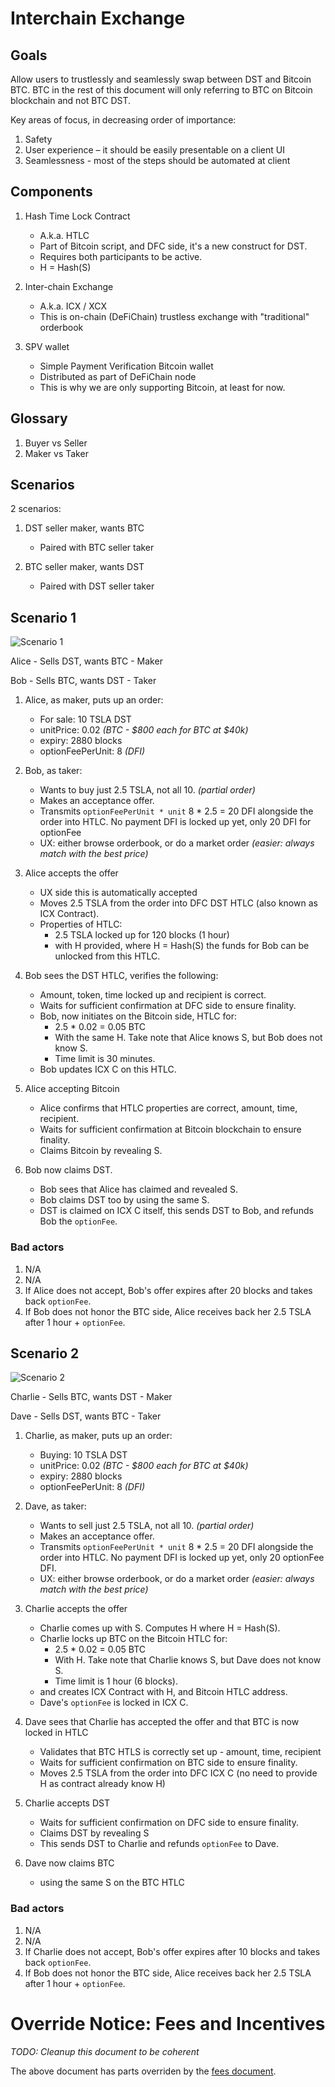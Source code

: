 # Interchain Exchange

## Goals

Allow users to trustlessly and seamlessly swap between DST and Bitcoin BTC. BTC in the rest of this document will only referring to BTC on Bitcoin blockchain and not BTC DST.

Key areas of focus, in decreasing order of importance:

1. Safety
2. User experience – it should be easily presentable on a client UI
3. Seamlessness - most of the steps should be automated at client

## Components

1. Hash Time Lock Contract
    - A.k.a. HTLC
    - Part of Bitcoin script, and DFC side, it's a new construct for DST.
    - Requires both participants to be active.
    - H = Hash(S)

2. Inter-chain Exchange
    - A.k.a. ICX / XCX
    - This is on-chain (DeFiChain) trustless exchange with "traditional" orderbook

3. SPV wallet
    - Simple Payment Verification Bitcoin wallet
    - Distributed as part of DeFiChain node
    - This is why we are only supporting Bitcoin, at least for now.

## Glossary

1. Buyer vs Seller
1. Maker vs Taker

## Scenarios

2 scenarios:

1. DST seller maker, wants BTC
    - Paired with BTC seller taker

1. BTC seller maker, wants DST
    - Paired with DST seller taker

## Scenario 1

![Scenario 1](img/xcx-scenario1.png)

Alice
    - Sells DST, wants BTC
    - Maker

Bob
    - Sells BTC, wants DST
    - Taker

1. Alice, as maker, puts up an order:
    - For sale: 10 TSLA DST
    - unitPrice: 0.02 _(BTC - $800 each for BTC at $40k)_
    - expiry: 2880 blocks
    - optionFeePerUnit: 8 _(DFI)_

2. Bob, as taker:
    - Wants to buy just 2.5 TSLA, not all 10. _(partial order)_
    - Makes an acceptance offer.
    - Transmits `optionFeePerUnit * unit` 8 * 2.5 = 20 DFI alongside the order into HTLC. No payment DFI is locked up yet, only 20 DFI for optionFee
    - UX: either browse orderbook, or do a market order _(easier: always match with the best price)_

3. Alice accepts the offer
    - UX side this is automatically accepted
    - Moves 2.5 TSLA from the order into DFC DST HTLC (also known as ICX Contract).
    - Properties of HTLC:
        - 2.5 TSLA locked up for 120 blocks (1 hour)
        - with H provided, where H = Hash(S) the funds for Bob can be unlocked from this HTLC.

4. Bob sees the DST HTLC, verifies the following:
    - Amount, token, time locked up and recipient is correct.
    - Waits for sufficient confirmation at DFC side to ensure finality.
    - Bob, now initiates on the Bitcoin side, HTLC for:
        - 2.5 * 0.02 = 0.05 BTC
        - With the same H. Take note that Alice knows S, but Bob does not know S.
        - Time limit is 30 minutes.
    - Bob updates ICX C on this HTLC.

5. Alice accepting Bitcoin
    - Alice confirms that HTLC properties are correct, amount, time, recipient.
    - Waits for sufficient confirmation at Bitcoin blockchain to ensure finality.
    - Claims Bitcoin by revealing S.

6. Bob now claims DST.
    - Bob sees that Alice has claimed and revealed S.
    - Bob claims DST too by using the same S.
    - DST is claimed on ICX C itself, this sends DST to Bob, and refunds Bob the `optionFee`.


### Bad actors

1. N/A
2. N/A
3. If Alice does not accept, Bob's offer expires after 20 blocks and takes back `optionFee`.
4. If Bob does not honor the BTC side, Alice receives back her 2.5 TSLA after 1 hour + `optionFee`.


## Scenario 2

![Scenario 2](img/xcx-scenario2.png)

Charlie
    - Sells BTC, wants DST
    - Maker

Dave
    - Sells DST, wants BTC
    - Taker

1. Charlie, as maker, puts up an order:
    - Buying: 10 TSLA DST
    - unitPrice: 0.02 _(BTC - $800 each for BTC at $40k)_
    - expiry: 2880 blocks
    - optionFeePerUnit: 8 _(DFI)_

2. Dave, as taker:
    - Wants to sell just 2.5 TSLA, not all 10. _(partial order)_
    - Makes an acceptance offer.
    - Transmits `optionFeePerUnit * unit` 8 * 2.5 = 20 DFI alongside the order into HTLC. No payment DFI is locked up yet, only 20 optionFee DFI.
    - UX: either browse orderbook, or do a market order _(easier: always match with the best price)_

3. Charlie accepts the offer
    - Charlie comes up with S. Computes H where H = Hash(S).
    - Charlie locks up BTC on the Bitcoin HTLC for:
        - 2.5 * 0.02 = 0.05 BTC
        - With H. Take note that Charlie knows S, but Dave does not know S.
        - Time limit is 1 hour (6 blocks).
    - and creates ICX Contract with H, and Bitcoin HTLC address.
    - Dave's `optionFee` is locked in ICX C.

4. Dave sees that Charlie has accepted the offer and that BTC is now locked in HTLC
    - Validates that BTC HTLS is correctly set up - amount, time, recipient
    - Waits for sufficient confirmation on BTC side to ensure finality.
    - Moves 2.5 TSLA from the order into DFC ICX C (no need to provide H as contract already know H)

5. Charlie accepts DST
    - Waits for sufficient confirmation on DFC side to ensure finality.
    - Claims DST by revealing S
    - This sends DST to Charlie and refunds `optionFee` to Dave.

6. Dave now claims BTC
    - using the same S on the BTC HTLC


### Bad actors

1. N/A
2. N/A
3. If Charlie does not accept, Bob's offer expires after 10 blocks and takes back `optionFee`.
4. If Bob does not honor the BTC side, Alice receives back her 2.5 TSLA after 1 hour + `optionFee`.


# Override Notice: Fees and Incentives

_TODO: Cleanup this document to be coherent_

The above document has parts overriden by the [fees document](fees.md).
